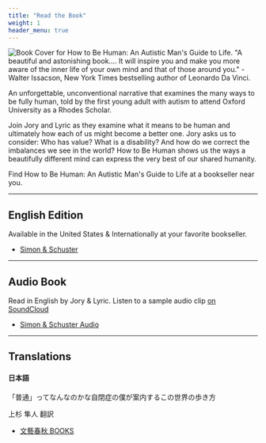 ```yaml
---
title: "Read the Book"
weight: 1
header_menu: true
---
```


![Book Cover for How to Be Human: An Autistic Man's Guide to Life. "A beautiful and astonishing book.... It will inspire you and make you more aware of the inner life of your own mind and that of those around you." - Walter Issacson, New York Times bestselling author of Leonardo Da Vinci.](images/book.png)

An unforgettable, unconventional narrative that examines the many ways to be fully human, told by the first young adult with autism to attend Oxford University as a Rhodes Scholar.

Join Jory and Lyric as they examine what it means to be human and ultimately how each of us might become a better one. Jory asks us to consider: Who has value? What is a disability? And how do we correct the imbalances we see in the world? How to Be Human shows us the ways a beautifully different mind can express the very best of our shared humanity.

Find How to Be Human: An Autistic Man's Guide to Life at a bookseller near you.

---

## English Edition
Available in the United States & Internationally at your favorite bookseller. 
- [Simon & Schuster](https://www.simonandschuster.com/books/How-to-Be-Human/Jory-Fleming/9781501180507) 

---
## Audio Book
Read in English by Jory & Lyric. Listen to a sample audio clip [on SoundCloud](https://soundcloud.com/simonschuster/how-to-be-human-audiobook)
- [Simon & Schuster Audio](https://www.simonandschuster.com/books/How-to-Be-Human/Jory-Fleming/9781508244837)

---

## Translations
#### 日本語
「普通」ってなんなのかな自閉症の僕が案内するこの世界の歩き方

上杉 隼人 翻訳
- [文藝春秋 BOOKS](https://books.bunshun.jp/ud/book/num/9784163916538)